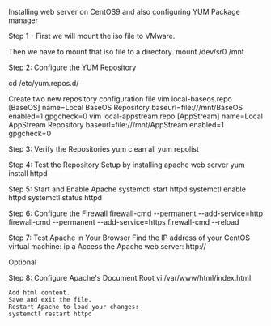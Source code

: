 Installing web server on CentOS9 and also configuring YUM Package manager

Step 1 - First we will mount the iso file to VMware.

Then we have to mount that iso file to a directory.
mount /dev/sr0 /mnt

Step 2: Configure the YUM Repository

cd /etc/yum.repos.d/

Create two new repository configuration file
vim local-baseos.repo
    [BaseOS]
    name=Local BaseOS Repository
    baseurl=file:///mnt/BaseOS
    enabled=1
    gpgcheck=0
vim local-appstream.repo
    [AppStream]
    name=Local AppStream Repository
    baseurl=file:///mnt/AppStream
    enabled=1
    gpgcheck=0

Step 3: Verify the Repositories
    yum clean all
    yum repolist

Step 4: Test the Repository Setup by installing apache web server
    yum install httpd

Step 5: Start and Enable Apache
    systemctl start httpd
    systemctl enable httpd
    systemctl status httpd

Step 6: Configure the Firewall 
    firewall-cmd --permanent --add-service=http
    firewall-cmd --permanent --add-service=https
    firewall-cmd --reload

Step 7: Test Apache in Your Browser
    Find the IP address of your CentOS virtual machine:
        ip a
    Access the Apache web server:
        http://<Your ip>


Optional

Step 8: Configure Apache's Document Root
    vi /var/www/html/index.html

    Add html content.   
    Save and exit the file.
    Restart Apache to load your changes:
    systemctl restart httpd
